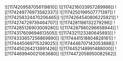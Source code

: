 ![[1174209587056119810]]
![[1174216033957289986]]
![[1174249776973582337]]
![[1174250199507771397]]
![[1174258324470206465]]
![[1174264540806225921]]
![[1174274729739464707]]
![[1174281186132279296]]
![[1174285126903009280]]
![[1174287980296658944]]
![[1174317609694613505]]
![[1174321123380645893]]
![[1174333657256869890]]
![[1174441518804828161]]
![[1174445069715329025]]
![[1174446707142053888]]
![[1174450264213991426]]
![[1174452148991488000]]
![[1174469940021063680]]
![[1174472058950082562]]
